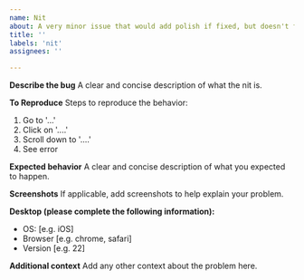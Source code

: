 ```yaml
---
name: Nit
about: A very minor issue that would add polish if fixed, but doesn't fundamentally break the application.
title: ''
labels: 'nit'
assignees: ''

---
```


**Describe the bug**
A clear and concise description of what the nit is.

**To Reproduce**
Steps to reproduce the behavior:
1. Go to '...'
2. Click on '....'
3. Scroll down to '....'
4. See error

**Expected behavior**
A clear and concise description of what you expected to happen.

**Screenshots**
If applicable, add screenshots to help explain your problem.

**Desktop (please complete the following information):**
 - OS: [e.g. iOS]
 - Browser [e.g. chrome, safari]
 - Version [e.g. 22]

**Additional context**
Add any other context about the problem here.
